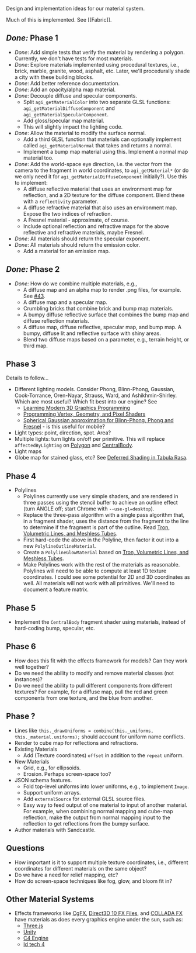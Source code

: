 Design and implementation ideas for our material system.

Much of this is implemented.  See [[Fabric]].

## _Done:_ Phase 1

* _Done_: Add simple tests that verify the material by rendering a polygon.  Currently, we don't have tests for most materials.
* _Done_: Explore materials implemented using procedural textures, i.e., brick, marble, granite, wood, asphalt, etc.  Later, we'll procedurally shade a city with these building blocks.
* _Done_: Add better reference documentation.
* _Done_: Add an opacity/alpha map material.
* _Done_: Decouple diffuse and specular components.
   * Split `agi_getMaterialColor` into two separate GLSL functions: `agi_getMaterialDiffuseComponent` and `agi_getMaterialSpecularComponent`.
   * Add gloss/specular map material.
   * This will slightly impact the lighting code.
* _Done_: Allow the material to modify the surface normal.
   * Add a third GLSL function that materials can optionally implement called `agi_getMaterialNormal` that takes and returns a normal.
   * Implement a bump map material using this.  Implement a normal map material too.
* _Done_: Add the world-space eye direction, i.e. the vector from the camera to the fragment in world coordinates, to `agi_getMaterial*` (or do we only need it for `agi_getMaterialDiffuseComponent` initially?).  Use this to implement:
   * A diffuse reflective material that uses an environment map for reflection, and a 2D texture for the diffuse component.  Blend these with a `reflectivity` parameter.
   * A diffuse refractive material that also uses an environment map.  Expose the two indices of refraction.
   * A Fresnel material - approximate, of course.
   * Include optional reflection and refractive maps for the above reflective and refractive materials, maybe Fresnel.
* _Done_: All materials should return the specular exponent.
* _Done_: All materials should return the emission color.
   * Add a material for an emission map.

## _Done:_ Phase 2

* _Done:_ How do we combine multiple materials, e.g.,
   * A diffuse map and an alpha map to render .png files, for example.  See  [#43](https://github.com/AnalyticalGraphicsInc/cesium/issues/43).
   * A diffuse map and a specular map.
   * Crumbling bricks that combine brick and bump map materials.
   * A bumpy diffuse reflective surface that combines the bump map and diffuse reflection materials.
   * A diffuse map, diffuse reflective, specular map, and bump map.  A bumpy, diffuse lit and reflective surface with shiny areas.
   * Blend two diffuse maps based on a parameter, e.g., terrain height, or third map.

## Phase 3

Details to follow...

* Different lighting models.  Consider Phong, Blinn-Phong, Gaussian, Cook-Torrance, Oren-Nayar, Strauss, Ward, and Ashikhmin-Shirley.  Which are most useful?  Which fit best into our engine?  See
   * [Learning Modern 3D Graphics Programming](http://www.arcsynthesis.org/gltut/Illumination/Tutorial%2011.html)
   * [Programming Vertex, Geometry, and Pixel Shaders](http://prelight.googlecode.com/files/Programming%20Vertex%20Geometry%20and%20Pixel%20Shaders.pdf)
   * [Spherical Gaussian approximation for Blinn-Phong, Phong and Fresnel](http://seblagarde.wordpress.com/2012/06/03/spherical-gaussien-approximation-for-blinn-phong-phong-and-fresnel/) - is this useful for mobile?
* Light types: point, direction, spot.  Area?
* Multiple lights: turn lights on/off per primitive.  This will replace `affectedByLighting` on [Polygon](https://github.com/AnalyticalGraphicsInc/cesium/blob/master/Source/Scene/Polygon.js) and [CentralBody](https://github.com/AnalyticalGraphicsInc/cesium/blob/master/Source/Scene/CentralBody.js).
* Light maps
* Globe map for stained glass, etc?  See [Deferred Shading in Tabula Rasa](http://http.developer.nvidia.com/GPUGems3/gpugems3_ch19.html).

## Phase 4

* Polylines
   * Polylines currently use very simple shaders, and are rendered in three passes using the stencil buffer to achieve an outline effect (turn ANGLE off; start Chrome with `--use-gl=desktop`).
   * Replace the three-pass algorithm with a single pass algorithm that, in a fragment shader, uses the distance from the fragment to the line to determine if the fragment is part of the outline.  Read [Tron, Volumetric Lines, and Meshless Tubes](http://prideout.net/blog/?p=61).
   * First hard-code the above in the Polyline, then factor it out into a new `PolylineOutlineMaterial`.
   * Create a `PolylineGlowMaterial` based on [Tron, Volumetric Lines, and Meshless Tubes](http://prideout.net/blog/?p=61).
   * Make Polylines work with the rest of the materials as reasonable.  Polylines will need to be able to compute at least 1D texture coordinates.  I could see some potential for 2D and 3D coordinates as well.  All materials will not work with all primitives.  We'll need to document a feature matrix.

## Phase 5

* Implement the `CentralBody` fragment shader using materials, instead of hard-coding bump, specular, etc.

## Phase 6

* How does this fit with the effects framework for models?  Can they work well together?
* Do we need the ability to modify and remove material classes (not instances)?
* Do we need the ability to pull different components from different textures?  For example, for a diffuse map, pull the red and green components from one texture, and the blue from another.

## Phase ?
* Lines like `this._drawUniforms = combine(this._uniforms, this._material.uniforms);` should account for uniform name conflicts.
* Render to cube map for reflections and refractions.
* Existing Materials
   * Add (Texture coordinates) `offset` in addition to the `repeat` uniform.
* New Materials
   * Grid, e.g., for ellipsoids.
   * Erosion.  Perhaps screen-space too?
* JSON schema features.
   * Fold top-level uniforms into lower uniforms, e.g., to implement `Image`.
   * Support uniform arrays.
   * Add `externalSource` for external GLSL source files.
   * Easy way to feed output of one material to input of another material.  For example, when combining normal mapping and cube-map reflection, make the output from normal mapping input to the reflection to get reflections from the bumpy surface.
* Author materials with Sandcastle.

## Questions

* How important is it to support multiple texture coordinates, i.e., different coordinates for different materials on the same object?
* Do we have a need for relief mapping, etc?
* How do screen-space techniques like fog, glow, and bloom fit in?

## Other Material Systems

* Effects frameworks like [CgFX](http://developer.nvidia.com/node/80), [Direct3D 10 FX Files](http://prelight.googlecode.com/files/Programming%20Vertex%20Geometry%20and%20Pixel%20Shaders.pdf), and [COLLADA FX](http://www.khronos.org/files/collada_spec_1_5.pdf) have materials as does every graphics engine under the sun, such as:
   * [Three.js](https://github.com/mrdoob/three.js/)
   * [Unity](http://unity3d.com/support/documentation/Manual/Materials)
   * [C4 Engine](http://www.terathon.com/wiki/index.php/Shaders)
   * [Id tech 4](http://www.modwiki.net/wiki/Texturing)
